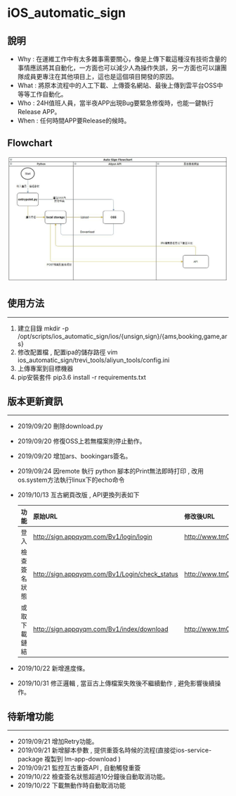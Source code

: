 # iOS_automatic_sign

## 說明
* Why  : 在運維工作中有太多雜事需要關心，像是上傳下載這種沒有技術含量的事情應該將其自動化，一方面也可以減少人為操作失誤，另一方面也可以讓團隊成員更專注在其他項目上，這也是這個項目開發的原因。
* What : 將原本流程中的人工下載、上傳簽名網站、最後上傳到雲平台OSS中等等工作自動化。
* Who  : 24H值班人員，當半夜APP出現Bug要緊急修復時，也能一鍵執行Release APP。
* When : 任何時間APP要Release的候時。



## Flowchart
![Flowchart](Flowchart.jpg)



## 使用方法
---
1. 建立目錄
    mkdir -p /opt/scripts/ios_automatic_sign/ios/{unsign,sign}/{ams,booking,game,ars}
2. 修改配置檔 , 配置ipa的儲存路徑
    vim ios_automatic_sign/trevi_tools/aliyun_tools/config.ini
3. 上傳專案到目標機器
4. pip安裝套件
    pip3.6 install -r requirements.txt


## 版本更新資訊
---
* 2019/09/20 刪除download.py
* 2019/09/20 修復OSS上若無檔案則停止動作。
* 2019/09/20 增加ars、bookingars簽名。
* 2019/09/24 因remote 執行 python 腳本的Print無法即時打印 , 改用os.system方法執行linux下的echo命令
* 2019/10/13 亙古網頁改版 , API更換列表如下
    
    | 功能         	| 原始URL                                        	| 修改後URL                                    	|
    |--------------	|------------------------------------------------	|----------------------------------------------	|
    | 登入         	| http://sign.appqyqm.com/Bv1/login/login        	| http://www.tm0479.com/Bv1/login/login        	|
    | 檢查簽名狀態 	| http://sign.appqyqm.com/Bv1/Login/check_status 	| http://www.tm0479.com/Bv1/Login/check_status 	|
    | 或取下載鏈結 	| http://sign.appqyqm.com/Bv1/index/download     	| http://www.tm0479.com/Bv1/index/download     	|

* 2019/10/22 新增進度條。
* 2019/10/31 修正邏輯 , 當亘古上傳檔案失敗後不繼續動作 , 避免影響後續操作。


## 待新增功能
---
* 2019/09/21 增加Retry功能。
* 2019/09/21 新增腳本參數 , 提供重簽名時候的流程(直接從ios-service-package 複製到 lm-app-download )
* 2019/09/21 監控亙古重簽API , 自動觸發重簽
* 2019/10/22 檢查簽名狀態超過10分鐘後自動取消功能。
* 2019/10/22 下載無動作時自動取消功能
